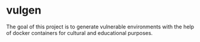 # vulgen
The goal of this project is to generate vulnerable environments with the help of docker containers for cultural and educational purposes.
